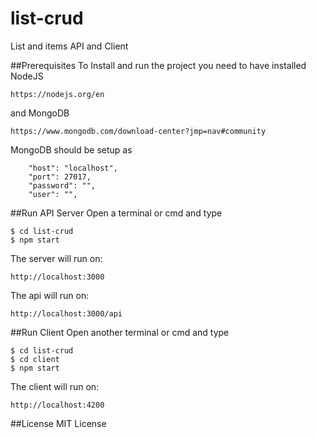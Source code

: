 # list-crud
List and items API and Client

##Prerequisites
To Install and run the project you need to have installed NodeJS
``` 
https://nodejs.org/en
```

and MongoDB
``` 
https://www.mongodb.com/download-center?jmp=nav#community
```

MongoDB should be setup as
``` 
    "host": "localhost",
    "port": 27017,
    "password": "",
    "user": "",
```

##Run API Server
Open a terminal or cmd and type
```
$ cd list-crud
$ npm start
```

The server will run on:
```
http://localhost:3000
```

The api will run on:
```
http://localhost:3000/api
```

##Run Client
Open another terminal or cmd and type
```
$ cd list-crud
$ cd client
$ npm start
```

The client will run on:
```
http://localhost:4200
```

##License
MIT License
